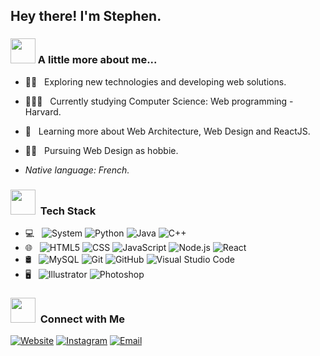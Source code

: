 <h2> Hey there! I'm Stephen.</h2>

### <img src="https://media.giphy.com/media/VgCDAzcKvsR6OM0uWg/giphy.gif" width="40"> A little more about me...  

- 🕵🏻 &nbsp; Exploring new technologies and developing web solutions.
- 🧑🏻‍🏫 &nbsp; Currently studying Computer Science: Web programming - Harvard.
- 🌱 &nbsp; Learning more about Web Architecture, Web Design and ReactJS.
- 👩‍💻 &nbsp; Pursuing Web Design as hobbie.

- *Native language: French.*

<h3> <img src="https://media.giphy.com/media/WUlplcMpOCEmTGBtBW/giphy.gif" width="40px"> &nbsp;Tech Stack</h3>

- 💻 &nbsp;
  ![System](https://img.shields.io/badge/OS-Linux-informational?style=flat&logo=linux&logoColor=white&color=2bbc8a)
  ![Python](https://img.shields.io/badge/-Python-333333?style=flat&logo=python)
  ![Java](https://img.shields.io/badge/-Java-333333?style=flat&logo=Java&logoColor=007396)
  ![C++](https://img.shields.io/badge/-C++-333333?style=flat&logo=C%2B%2B&logoColor=00599C)
- 🌐 &nbsp;
  ![HTML5](https://img.shields.io/badge/-HTML5-333333?style=flat&logo=HTML5)
  ![CSS](https://img.shields.io/badge/-CSS-333333?style=flat&logo=CSS3&logoColor=1572B6)
  ![JavaScript](https://img.shields.io/badge/-JavaScript-333333?style=flat&logo=javascript)
  ![Node.js](https://img.shields.io/badge/-Node.js-333333?style=flat&logo=node.js)
  ![React](https://img.shields.io/badge/-React-333333?style=flat&logo=react)
- 🛢 &nbsp;
  ![MySQL](https://img.shields.io/badge/-MySQL-333333?style=flat&logo=mysql)
  ![Git](https://img.shields.io/badge/-Git-333333?style=flat&logo=git)
  ![GitHub](https://img.shields.io/badge/-GitHub-333333?style=flat&logo=github)
  ![Visual Studio Code](https://img.shields.io/badge/-Visual%20Studio%20Code-333333?style=flat&logo=visual-studio-code&logoColor=007ACC)
- 🖥 &nbsp;
  ![Illustrator](https://img.shields.io/badge/-Illustrator-333333?style=flat&logo=adobe-illustrator)
  ![Photoshop](https://img.shields.io/badge/-Photoshop-333333?style=flat&logo=adobe-photoshop)

<h3> <img src="https://media.giphy.com/media/LnQjpWaON8nhr21vNW/giphy.gif" width="40"> &nbsp;Connect with Me </h3>

<a href="https://vhub.fr/"><img alt="Website" src="https://img.shields.io/badge/Website-www.vhub.fr-blue?style=flat-square&logo=google-chrome"></a>
<a href="https://www.instagram.com/isahaze___/"><img alt="Instagram" src="https://img.shields.io/badge/Instagram-isahaze___-blue?style=flat-square&logo=instagram"></a>
<a href="mailto:contact@sharbies.com"><img alt="Email" src="https://img.shields.io/badge/Email-contact@sharbies.com-blue?style=flat-square&logo=gmail"></a>


